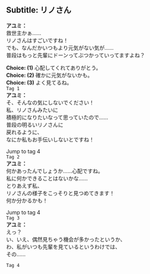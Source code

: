 # 

  
## Subtitle: リノさん
  
**アユミ：**  
救世主かぁ……  
リノさんはすごいですね！  
でも、なんだかいつもより元気がない気が……  
普段はもっと先輩にドーンってぶつかっていってますよね？  
  
**Choice: (1)**  心配してくれてありがとう。  
**Choice: (2)**  確かに元気がないかも。  
**Choice: (3)**  よく見てるね。  
`Tag 1`  
**アユミ：**  
そ、そんなの気にしないでください！  
私、リノさんみたいに  
積極的になりたいなって思っていたので……  
普段の明るいリノさんに  
戻れるように、  
なにか私もお手伝いしないとですね！  
  
Jump to tag 4  
`Tag 2`  
**アユミ：**  
何かあったんでしょうか……心配ですね。  
私に何かできることはないかな……  
とりあえず私、  
リノさんの様子をこっそりと見つめてきます！  
何か分かるかも！  
  
Jump to tag 4  
`Tag 3`  
**アユミ：**  
えっ？  
い、いえ、偶然見ちゃう機会が多かったというか、  
わ、私がいつも先輩を見ているというわけでは、  
その……  
  
`Tag 4`  
